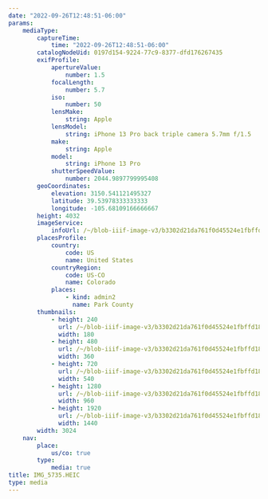 ```yaml
---
date: "2022-09-26T12:48:51-06:00"
params:
    mediaType:
        captureTime:
            time: "2022-09-26T12:48:51-06:00"
        catalogNodeUid: 0197d154-9224-77c9-8377-dfd176267435
        exifProfile:
            apertureValue:
                number: 1.5
            focalLength:
                number: 5.7
            iso:
                number: 50
            lensMake:
                string: Apple
            lensModel:
                string: iPhone 13 Pro back triple camera 5.7mm f/1.5
            make:
                string: Apple
            model:
                string: iPhone 13 Pro
            shutterSpeedValue:
                number: 2044.9897799995408
        geoCoordinates:
            elevation: 3150.541121495327
            latitude: 39.53978333333333
            longitude: -105.68109166666667
        height: 4032
        imageService:
            infoUrl: /~/blob-iiif-image-v3/b3302d21da761f0d45524e1fbffd18df791a4b21d92a2ddc6da77244f16df0dc/info.json
        placesProfile:
            country:
                code: US
                name: United States
            countryRegion:
                code: US-CO
                name: Colorado
            places:
                - kind: admin2
                  name: Park County
        thumbnails:
            - height: 240
              url: /~/blob-iiif-image-v3/b3302d21da761f0d45524e1fbffd18df791a4b21d92a2ddc6da77244f16df0dc/full/180%2C240/0/default.jpg
              width: 180
            - height: 480
              url: /~/blob-iiif-image-v3/b3302d21da761f0d45524e1fbffd18df791a4b21d92a2ddc6da77244f16df0dc/full/360%2C480/0/default.jpg
              width: 360
            - height: 720
              url: /~/blob-iiif-image-v3/b3302d21da761f0d45524e1fbffd18df791a4b21d92a2ddc6da77244f16df0dc/full/540%2C720/0/default.jpg
              width: 540
            - height: 1280
              url: /~/blob-iiif-image-v3/b3302d21da761f0d45524e1fbffd18df791a4b21d92a2ddc6da77244f16df0dc/full/960%2C1280/0/default.jpg
              width: 960
            - height: 1920
              url: /~/blob-iiif-image-v3/b3302d21da761f0d45524e1fbffd18df791a4b21d92a2ddc6da77244f16df0dc/full/1440%2C1920/0/default.jpg
              width: 1440
        width: 3024
    nav:
        place:
            us/co: true
        type:
            media: true
title: IMG_5735.HEIC
type: media
---
```

